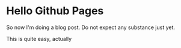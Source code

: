 # Hello Github Pages

So now I'm doing a blog post. Do not expect any substance just yet.

This is quite easy, actually
